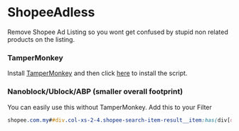 
# ShopeeAdless
Remove Shopee Ad Listing so you wont get confused by stupid non related products on the listing.  

### TamperMonkey
Install [TamperMonkey](https://chrome.google.com/webstore/detail/tampermonkey/dhdgffkkebhmkfjojejmpbldmpobfkfo?hl=en) and then click [here](https://github.com/anazhd/ShopeeAdless/raw/master/ShopeeAdless.user.js) to install the script.

### Nanoblock/Ublock/ABP (smaller overall footprint)
You can easily use this without TamperMonkey. Add this to your Filter
```css
shopee.com.my##div.col-xs-2-4.shopee-search-item-result__item:has(div[data-sqe="ad"])
```
